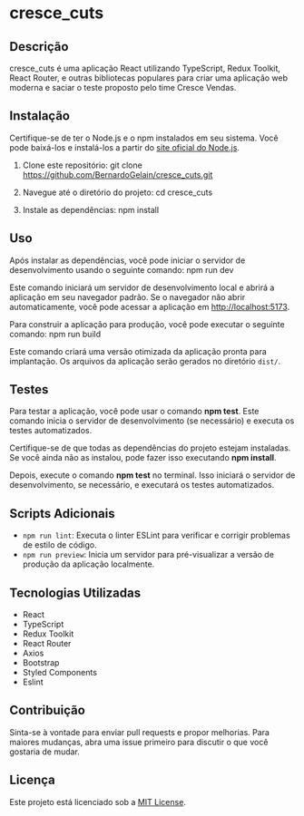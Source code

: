 # cresce_cuts

## Descrição

cresce_cuts é uma aplicação React utilizando TypeScript, Redux Toolkit, React Router, e outras bibliotecas populares para criar uma aplicação web moderna e saciar o teste proposto pelo time Cresce Vendas.

## Instalação

Certifique-se de ter o Node.js e o npm instalados em seu sistema. Você pode baixá-los e instalá-los a partir do [site oficial do Node.js](https://nodejs.org/).

1. Clone este repositório:
   git clone https://github.com/BernardoGelain/cresce_cuts.git

2. Navegue até o diretório do projeto: cd cresce_cuts

3. Instale as dependências: npm install

## Uso

Após instalar as dependências, você pode iniciar o servidor de desenvolvimento usando o seguinte comando:
npm run dev

Este comando iniciará um servidor de desenvolvimento local e abrirá a aplicação em seu navegador padrão. Se o navegador não abrir automaticamente, você pode acessar a aplicação em [http://localhost:5173](http://localhost:5173).

Para construir a aplicação para produção, você pode executar o seguinte comando: npm run build

Este comando criará uma versão otimizada da aplicação pronta para implantação. Os arquivos da aplicação serão gerados no diretório `dist/`.

## Testes

Para testar a aplicação, você pode usar o comando <b>npm test</b>. Este comando inicia o servidor de desenvolvimento (se necessário) e executa os testes automatizados.

Certifique-se de que todas as dependências do projeto estejam instaladas. Se você ainda não as instalou, pode fazer isso executando <b>npm install</b>.

Depois, execute o comando <b>npm test</b> no terminal. Isso iniciará o servidor de desenvolvimento, se necessário, e executará os testes automatizados.

## Scripts Adicionais

- `npm run lint`: Executa o linter ESLint para verificar e corrigir problemas de estilo de código.
- `npm run preview`: Inicia um servidor para pré-visualizar a versão de produção da aplicação localmente.

## Tecnologias Utilizadas

- React
- TypeScript
- Redux Toolkit
- React Router
- Axios
- Bootstrap
- Styled Components
- Eslint

## Contribuição

Sinta-se à vontade para enviar pull requests e propor melhorias. Para maiores mudanças, abra uma issue primeiro para discutir o que você gostaria de mudar.

## Licença

Este projeto está licenciado sob a [MIT License](https://opensource.org/licenses/MIT).
